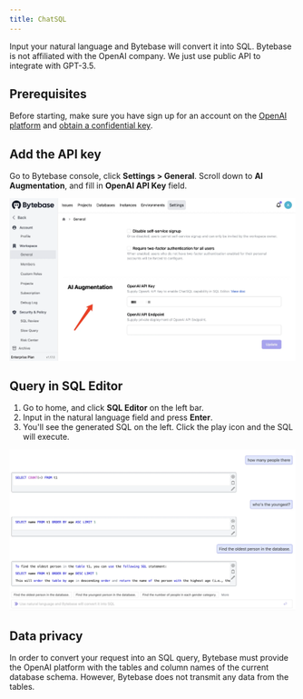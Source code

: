 ```yaml
---
title: ChatSQL
---
```

Input your natural language and Bytebase will convert it into SQL.
Bytebase is not affiliated with the OpenAI company. We just use public API to integrate with GPT-3.5.

## Prerequisites

Before starting, make sure you have sign up for an account on the [OpenAI platform](https://openai.com/product) and [obtain a confidential key](https://platform.openai.com/account/api-keys).


## Add the API key
Go to Bytebase console, click **Settings > General**. Scroll down to **AI Augmentation**, and fill in **OpenAI API Key** field.

![settings-general-ai](/static/docs/sql-editor/settings-general-ai.webp)

## Query in SQL Editor
1. Go to home, and click **SQL Editor** on the left bar.
2. Input in the natural language field and press **Enter**.
3. You'll see the generated SQL on the left. Click the play icon and the SQL will execute.

![sql-editor-chatsql](/static/docs/sql-editor/sql-editor-chatsql.webp)

## Data privacy
In order to convert your request into an SQL query, Bytebase must provide the OpenAI platform with the tables and column names of the current database schema. However, Bytebase does not transmit any data from the tables.